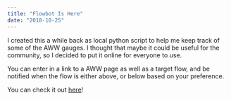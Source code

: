 ```yaml
---
title: "Flowbot Is Here"
date: "2018-10-25"
---
```


I created this a while back as local python script to help me keep track of some of the AWW gauges.  I thought that maybe it could be useful for the community, so I decided to put it online for everyone to use.

You can enter in a link to a AWW page as well as a target flow, and be notified when the flow is either above, or below based on your preference.  

You can check it out <a href="/flowbot">here</a>!